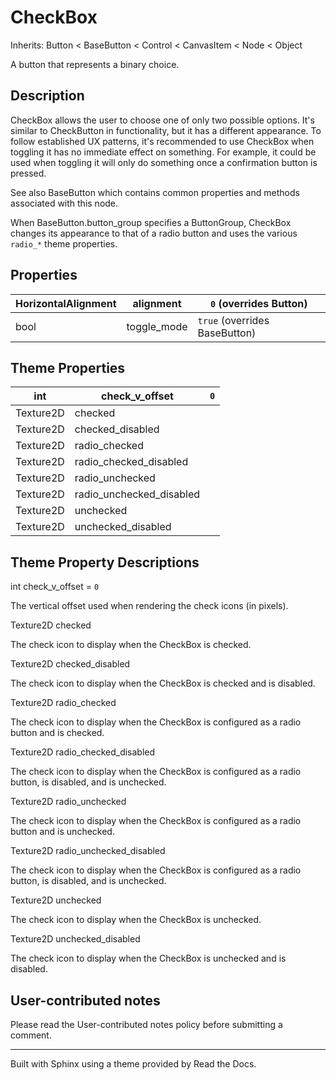 # CheckBox

Inherits: Button < BaseButton < Control < CanvasItem < Node < Object

A button that represents a binary choice.

## Description

CheckBox allows the user to choose one of only two possible options. It's
similar to CheckButton in functionality, but it has a different appearance. To
follow established UX patterns, it's recommended to use CheckBox when toggling
it has no immediate effect on something. For example, it could be used when
toggling it will only do something once a confirmation button is pressed.

See also BaseButton which contains common properties and methods associated
with this node.

When BaseButton.button_group specifies a ButtonGroup, CheckBox changes its
appearance to that of a radio button and uses the various `radio_*` theme
properties.

## Properties

HorizontalAlignment | alignment | `0` (overrides Button)  
---|---|---  
bool | toggle_mode | `true` (overrides BaseButton)  
  
## Theme Properties

int | check_v_offset | `0`  
---|---|---  
Texture2D | checked  
Texture2D | checked_disabled  
Texture2D | radio_checked  
Texture2D | radio_checked_disabled  
Texture2D | radio_unchecked  
Texture2D | radio_unchecked_disabled  
Texture2D | unchecked  
Texture2D | unchecked_disabled  
  
## Theme Property Descriptions

int check_v_offset = `0`

The vertical offset used when rendering the check icons (in pixels).

Texture2D checked

The check icon to display when the CheckBox is checked.

Texture2D checked_disabled

The check icon to display when the CheckBox is checked and is disabled.

Texture2D radio_checked

The check icon to display when the CheckBox is configured as a radio button
and is checked.

Texture2D radio_checked_disabled

The check icon to display when the CheckBox is configured as a radio button,
is disabled, and is unchecked.

Texture2D radio_unchecked

The check icon to display when the CheckBox is configured as a radio button
and is unchecked.

Texture2D radio_unchecked_disabled

The check icon to display when the CheckBox is configured as a radio button,
is disabled, and is unchecked.

Texture2D unchecked

The check icon to display when the CheckBox is unchecked.

Texture2D unchecked_disabled

The check icon to display when the CheckBox is unchecked and is disabled.

## User-contributed notes

Please read the User-contributed notes policy before submitting a comment.

* * *

Built with Sphinx using a theme provided by Read the Docs.

